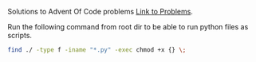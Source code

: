Solutions to Advent Of Code problems 
[Link to Problems](https://adventofcode.com).

Run the following command from root dir to be able to run python files as scripts.

```bash
find ./ -type f -iname "*.py" -exec chmod +x {} \;
```